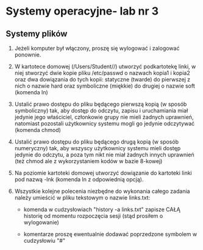 # Systemy operacyjne- lab nr 3
## Systemy plików

1. Jeżeli komputer był włączony, proszę się wylogować i zalogować ponownie.

1. W kartotece domowej (/Users/Student/<login>/) utworzyć podkartotekę linki, w niej stworzyć dwie kopie pliku /etc/passwd o nazwach kopia1 i kopia2 oraz dwa dowiązania do tych kopii: statyczne (twarde) do pierwszej z nich o nazwie hard oraz symboliczne (miękkie) do drugiej o nazwie soft (komenda ln)

1. Ustalić prawo dostępu do pliku będącego pierwszą kopią (w sposób symboliczny) tak, aby dostęp do odczytu, zapisu i uruchamiania miał jedynie jego właściciel, członkowie grupy nie mieli żadnych uprawnień, natomiast pozostali użytkownicy systemu mogli go jedynie odczytywać (komenda chmod)

1. Ustalić prawo dostępu do pliku będącego drugą kopią (w sposób numeryczny) tak, aby wszyscy użytkownicy systemu mieli dostęp jedynie do odczytu, a poza tym nikt nie miał żadnych innych uprawnień (też chmod ale z wykorzystaniem kodów w bazie 8-kowej)

1. Na poziomie kartoteki domowej utworzyć dowiązanie do kartoteki linki pod nazwą <login>-lnk (komenda ln z odpowiednią opcją).

1. Wszystkie kolejne polecenia niezbędne do wykonania całego zadania należy umieścić w pliku tekstowym o nazwie links.txt:

    - komenda w cudzysłowiach "history -a links.txt" zapisze CAŁĄ historię od momentu rozpoczęcia sesji (stąd prosiłem o wylogowanie)

    - komentarze proszę ewentualnie dodawać poprzedzone symbolem w cudzysłowiu "#" 


